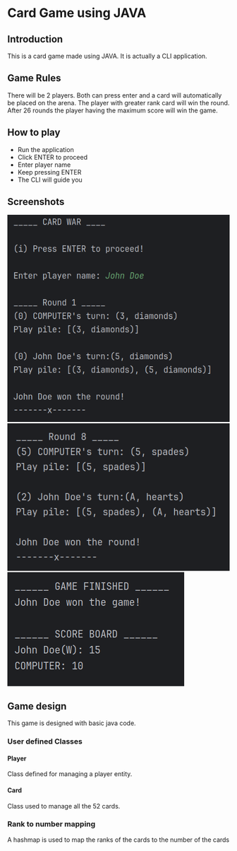 # Card Game using JAVA

## Introduction

This is a card game made using JAVA. It is actually a CLI application.

## Game Rules

There will be 2 players. Both can press enter and a card will automatically be placed on the arena.
The player with greater rank card will win the round. After 26 rounds the player having the maximum 
score will win the game.

## How to play

- Run the application 
- Click ENTER to proceed
- Enter player name
- Keep pressing ENTER 
- The CLI will guide you

## Screenshots

![Image of game beginning](./resources/game_images/starting.png)
![Image of game at mid round](./resources/game_images/midRound.png)
![Image of game at the end](./resources/game_images/gameFinished.png)



## Game design

This game is designed with basic java code. 

### User defined Classes

#### Player

Class defined for managing a player entity.

#### Card

Class used to manage all the 52 cards.

### Rank to number mapping

A hashmap is used to map the ranks of the cards to the number of the cards

